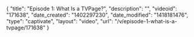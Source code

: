 {
    "title": "Episode 1: What Is a TVPage?",
    "description": "",
    "videoid": "171638",
    "date_created": "1402297230",
    "date_modified": "1418181476",
    "type": "captivate",
    "layout": "video",
    "url": "\/v\/episode-1-what-is-a-tvpage\/171638"
}
